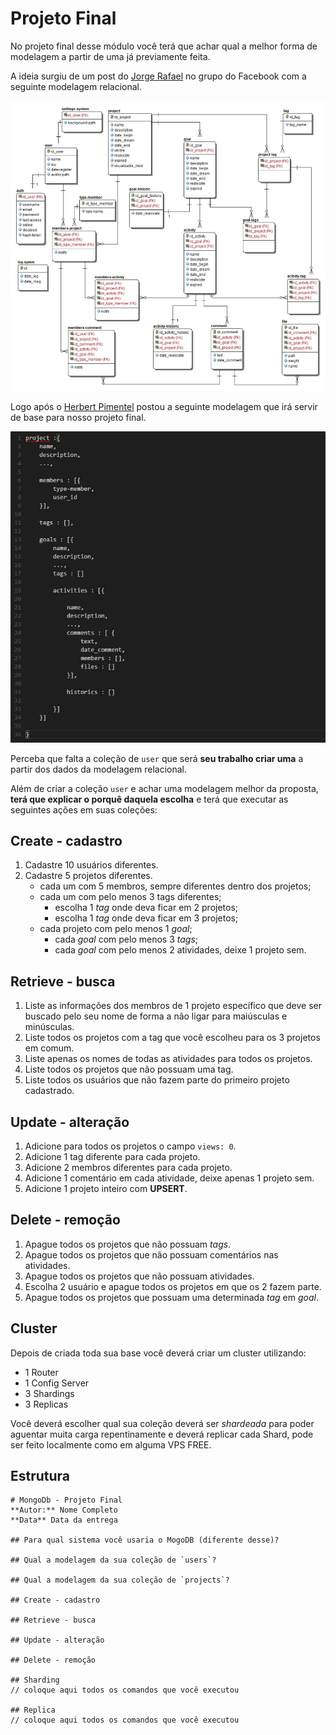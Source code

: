 # Projeto Final

No projeto final desse módulo você terá que achar qual a melhor forma de modelagem a partir de uma já previamente feita.

A ideia surgiu de um post do [Jorge Rafael](https://www.facebook.com/kurybr?fref=nf) no grupo do Facebook com a seguinte modelagem relacional.

![](./modeling/relational.jpg)

Logo após o [Herbert Pimentel](https://www.facebook.com/herbertpferreira?fref=ufi) postou a seguinte modelagem que irá servir de base para nosso projeto final.

![](./modeling/mongodb-start.jpg)

Perceba que falta a coleção de `user` que será **seu trabalho criar uma** a partir dos dados da modelagem relacional.

Além de criar a coleção `user` e achar uma modelagem melhor da proposta, **terá que explicar o porquê daquela escolha** e terá que executar as seguintes ações em suas coleções:

## Create - cadastro

1. Cadastre 10 usuários diferentes.
2. Cadastre 5 projetos diferentes.
    - cada um com 5 membros, sempre diferentes dentro dos projetos;
    - cada um com pelo menos 3 tags diferentes;
        - escolha 1 *tag* onde deva ficar em 2 projetos;
        - escolha 1 *tag* onde deva ficar em 3 projetos;
    - cada projeto com pelo menos 1 *goal*;
        - cada *goal* com pelo menos 3 *tags*;
        - cada *goal* com pelo menos 2 atividades, deixe 1 projeto sem.

## Retrieve - busca

1. Liste as informações dos membros de 1 projeto específico que deve ser buscado pelo seu nome de forma a não ligar para maiúsculas e minúsculas.
2. Liste todos os projetos com a tag que você escolheu para os 3 projetos em comum.
3. Liste apenas os nomes de todas as atividades para todos os projetos.
4. Liste todos os projetos que não possuam uma tag.
5. Liste todos os usuários que não fazem parte do primeiro projeto cadastrado.


## Update - alteração

1. Adicione para todos os projetos o campo `views: 0`.
2. Adicione 1 tag diferente para cada projeto.
3. Adicione 2 membros diferentes para cada projeto.
4. Adicione 1 comentário em cada atividade, deixe apenas 1 projeto sem.
5. Adicione 1 projeto inteiro com **UPSERT**.

## Delete - remoção

1. Apague todos os projetos que não possuam *tags*.
2. Apague todos os projetos que não possuam comentários nas atividades.
3. Apague todos os projetos que não possuam atividades.
4. Escolha 2 usuário e apague todos os projetos em que os 2 fazem parte.
5. Apague todos os projetos que possuam uma determinada *tag* em *goal*.

## Cluster

Depois de criada toda sua base você deverá criar um cluster utilizando:

- 1 Router
- 1 Config Server
- 3 Shardings
- 3 Replicas

Você deverá escolher qual sua coleção deverá ser *shardeada* para poder aguentar muita carga repentinamente e deverá replicar cada Shard, pode ser feito localmente como em alguma VPS FREE.


## Estrutura

```
# MongoDb - Projeto Final
**Autor:** Nome Completo
**Data** Data da entrega

## Para qual sistema você usaria o MogoDB (diferente desse)?

## Qual a modelagem da sua coleção de `users`?

## Qual a modelagem da sua coleção de `projects`?

## Create - cadastro

## Retrieve - busca

## Update - alteração

## Delete - remoção

## Sharding
// coloque aqui todos os comandos que você executou

## Replica
// coloque aqui todos os comandos que você executou

```
